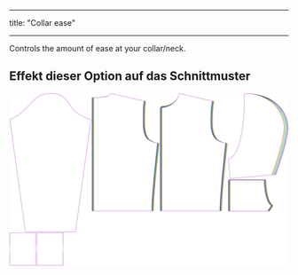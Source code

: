 - - -
title: "Collar ease"
- - -

Controls the amount of ease at your collar/neck.

## Effekt dieser Option auf das Schnittmuster

![This image shows the effect of this option by superimposing several variants that have a different value for this option](huey_collarease_sample.svg "Effect of this option on the pattern")
